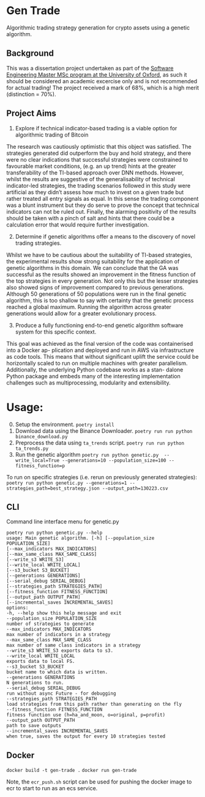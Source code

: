 # Gen Trade

Algorithmic trading strategy generation for crypto assets using a genetic algorithm.

## Background

This was a dissertation project undertaken as part of the [Software Engineering Master MSc program at the University of Oxford](https://www.cs.ox.ac.uk/softeng/programme/index.html), as such it should be considered an academic excercise only and is not recommended for actual trading! The project received a mark of 68%, which is a high merit (distinction = 70%).

## Project Aims

1. Explore if technical indicator-based trading is a viable option for algorithmic trading of Bitcoin

The research was cautiously optimistic that this object was satisfied. The strategies generated
did outperform the buy and hold strategy, and there were no clear indications that successful
strategies were constrained to favourable market conditions, (e.g. an up trend) hints at the
greater transferability of the TI-based approach over DNN methods. However, whilst the
results are suggestive of the generalisability of technical indicator-led strategies, the trading
scenarios followed in this study were artificial as they didn’t assess how much to invest on a
given trade but rather treated all entry signals as equal. In this sense the trading component
was a blunt instrument but they do serve to prove the concept that technical indicators can
not be ruled out. Finally, the alarming positivity of the results should be taken with a pinch of
salt and hints that there could be a calculation error that would require further investigation.

2. Determine if genetic algorithms offer a means to the discovery of novel trading strategies.

Whilst we have to be cautious about the suitability of TI-based strategies, the experimental
results show strong suitability for the application of genetic algorithms in this domain. We
can conclude that the GA was successful as the results showed an improvement in the fitness
function of the top strategies in every generation. Not only this but the lesser strategies also
showed signs of improvement compared to previous generations. Although 50 generations of
50 populations were run in the final genetic algorithm, this is too shallow to say with certainty
that the genetic process reached a global maximum. Running the algorithm across greater
generations would allow for a greater evolutionary process.

3. Produce a fully functioning end-to-end genetic algorithm software system for this specific context.

This goal was achieved as the final version of the code was containerised into a Docker ap-
plication and deployed and run in AWS via infrastructure as code tools. This means that
without significant uplift the service could be horizontally scaled to run on multiple machines
with greater parallelism. Additionally, the underlying Python codebase works as a stan-
dalone Python package and embeds many of the interesting implementation challenges such
as multiprocessing, modularity and extensibility.

# Usage:

0. Setup the environment.
`poetry install`
1. Download data using the Binance Downloader.
`poetry run run python binance_download.py`
2. Preprocess the data using `ta_trends` script.
`poetry run run python ta_trends.py`
3. Run the genetic algorithm
`poetry run python genetic.py  --write_local=True --generations=10 --population_size=100 --fitness_function=p`

To run on specific strategies (i.e. rerun on previously generated strategies):
`poetry run python genetic.py --generations=1 --strategies_path=best_strategy.json --output_path=130223.csv`

## CLI

Command line interface menu for
genetic.py

```
poetry run python genetic.py --help
usage: Main genetic algorithm. [-h] [--population_size POPULATION_SIZE]
[--max_indicators MAX_INDICATORS]
[--max_same_class MAX_SAME_CLASS]
[--write_s3 WRITE_S3]
[--write_local WRITE_LOCAL]
[--s3_bucket S3_BUCKET]
[--generations GENERATIONS]
[--serial_debug SERIAL_DEBUG]
[--strategies_path STRATEGIES_PATH]
[--fitness_function FITNESS_FUNCTION]
[--output_path OUTPUT_PATH]
[--incremental_saves INCREMENTAL_SAVES]
options:
-h, --help show this help message and exit
--population_size POPULATION_SIZE
number of strategies to generate
--max_indicators MAX_INDICATORS
max number of indicators in a strategy
--max_same_class MAX_SAME_CLASS
max number of same class indicators in a strategy
--write_s3 WRITE_S3 exports data to s3.
--write_local WRITE_LOCAL
exports data to local FS.
--s3_bucket S3_BUCKET
bucket name to which data is written.
--generations GENERATIONS
N generations to run.
--serial_debug SERIAL_DEBUG
run without async Future - for debugging
--strategies_path STRATEGIES_PATH
load strategies from this path rather than generating on the fly
--fitness_function FITNESS_FUNCTION
fitness function use (h=ha_and_moon, o=original, p=profit)
--output_path OUTPUT_PATH
path to save outputs
--incremental_saves INCREMENTAL_SAVES
when true, saves the output for every 10 strategies tested
```

## Docker

`docker build -t gen-trade .`
`docker run gen-trade`

Note, the `ecr_push.sh` script can be used for pushing the docker image to ecr to start to run as an ecs service.